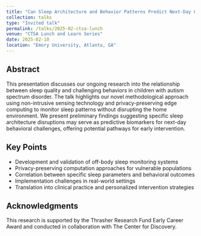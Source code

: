 ```yaml
---
title: "Can Sleep Architecture and Behavior Patterns Predict Next-Day Challenging Behavior in Autism?"
collection: talks
type: "Invited talk"
permalink: /talks/2025-02-ctsa-lunch
venue: "CTSA Lunch and Learn Series"
date: 2025-02-10
location: "Emory University, Atlanta, GA"
---
```


## Abstract

This presentation discusses our ongoing research into the relationship between sleep quality and challenging behaviors in children with autism spectrum disorder. The talk highlights our novel methodological approach using non-intrusive sensing technology and privacy-preserving edge computing to monitor sleep patterns without disrupting the home environment. We present preliminary findings suggesting specific sleep architecture disruptions may serve as predictive biomarkers for next-day behavioral challenges, offering potential pathways for early intervention.

## Key Points

* Development and validation of off-body sleep monitoring systems
* Privacy-preserving computation approaches for vulnerable populations
* Correlation between specific sleep parameters and behavioral outcomes
* Implementation challenges in real-world settings
* Translation into clinical practice and personalized intervention strategies

## Acknowledgments

This research is supported by the Thrasher Research Fund Early Career Award and conducted in collaboration with The Center for Discovery. 